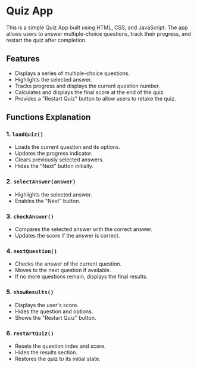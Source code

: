 # Quiz App

This is a simple Quiz App built using HTML, CSS, and JavaScript. The app allows users to answer multiple-choice questions, track their progress, and restart the quiz after completion.

## Features
- Displays a series of multiple-choice questions.
- Highlights the selected answer.
- Tracks progress and displays the current question number.
- Calculates and displays the final score at the end of the quiz.
- Provides a "Restart Quiz" button to allow users to retake the quiz.

## Functions Explanation

### 1. `loadQuiz()`
- Loads the current question and its options.
- Updates the progress indicator.
- Clears previously selected answers.
- Hides the "Next" button initially.

### 2. `selectAnswer(answer)`
- Highlights the selected answer.
- Enables the "Next" button.

### 3. `checkAnswer()`
- Compares the selected answer with the correct answer.
- Updates the score if the answer is correct.

### 4. `nextQuestion()`
- Checks the answer of the current question.
- Moves to the next question if available.
- If no more questions remain, displays the final results.

### 5. `showResults()`
- Displays the user's score.
- Hides the question and options.
- Shows the "Restart Quiz" button.

### 6. `restartQuiz()`
- Resets the question index and score.
- Hides the results section.
- Restores the quiz to its initial state.